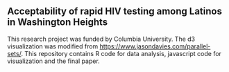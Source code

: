 <h2>Acceptability of rapid HIV testing among Latinos in Washington Heights</h2>

This research project was funded by Columbia University. 
The d3 visualization was modified from https://www.jasondavies.com/parallel-sets/. 
This repository contains R code for data analysis, javascript code for visualization and the final paper. 
